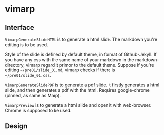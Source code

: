 # vimarp

## Interface
`VimarpGenerateSlideHTML` is to generate a html slide.
The markdown you're editing is to be used.

Style of the slide is defined by default theme, in format of Github-Jekyll.
If you have any css with the same name of your markdown in the markdown-directory,
vimarp regard it primor to the default theme.
Suppose if you're editing `~/pre01/slide_01.md`, vimarp checks if there is `~/pre01/slide_01.css`.


`VimarpGenerateSlidePDF` is to generate a pdf slide.
It firstly generates a html slide, and then generates a pdf with the html.
Requires google-chrome (plnned, as same as Marp).

`VimarpPreview` is to generate a html slide and open it with web-browser.
Chrome is supposed to be used.


## Design




